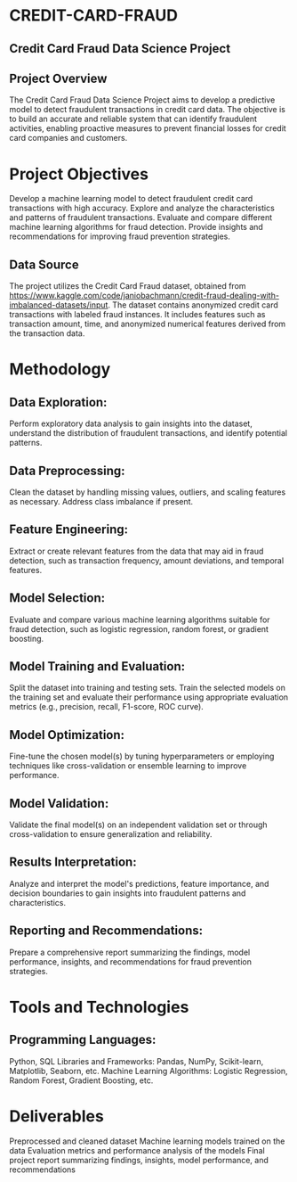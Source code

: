 # CREDIT-CARD-FRAUD
## Credit Card Fraud Data Science Project

## Project Overview

The Credit Card Fraud Data Science Project aims to develop a predictive model to detect fraudulent transactions in credit card data. The objective is to build an accurate and reliable system that can identify fraudulent activities, enabling proactive measures to prevent financial losses for credit card companies and customers.

# Project Objectives
Develop a machine learning model to detect fraudulent credit card transactions with high accuracy.
Explore and analyze the characteristics and patterns of fraudulent transactions.
Evaluate and compare different machine learning algorithms for fraud detection.
Provide insights and recommendations for improving fraud prevention strategies.

## Data Source
The project utilizes the Credit Card Fraud dataset, obtained from https://www.kaggle.com/code/janiobachmann/credit-fraud-dealing-with-imbalanced-datasets/input. The dataset contains anonymized credit card transactions with labeled fraud instances. It includes features such as transaction amount, time, and anonymized numerical features derived from the transaction data.

# Methodology
 ## Data Exploration: 
 Perform exploratory data analysis to gain insights into the dataset, understand the distribution of fraudulent transactions, and identify potential patterns.
 
 ## Data Preprocessing: 
 Clean the dataset by handling missing values, outliers, and scaling features as necessary. Address class imbalance if present.
 ## Feature Engineering: 
 Extract or create relevant features from the data that may aid in fraud detection, such as transaction frequency, amount deviations, and temporal features.
 ## Model Selection: 
 Evaluate and compare various machine learning algorithms suitable for fraud detection, such as logistic regression, random forest, or gradient boosting.
 ## Model Training and Evaluation: 
 Split the dataset into training and testing sets. Train the selected models on the training set and evaluate their performance using appropriate evaluation metrics (e.g., precision, recall, F1-score, ROC curve).
 ## Model Optimization: 
 Fine-tune the chosen model(s) by tuning hyperparameters or employing techniques like cross-validation or ensemble learning to improve performance.
 ## Model Validation:
 Validate the final model(s) on an independent validation set or through cross-validation to ensure generalization and reliability.
 ## Results Interpretation: 
 Analyze and interpret the model's predictions, feature importance, and decision boundaries to gain insights into fraudulent patterns and characteristics.
## Reporting and Recommendations: 
Prepare a comprehensive report summarizing the findings, model performance, insights, and recommendations for fraud prevention strategies.

# Tools and Technologies
## Programming Languages: 
Python, SQL
Libraries and Frameworks: Pandas, NumPy, Scikit-learn, Matplotlib, Seaborn, etc.
Machine Learning Algorithms: Logistic Regression, Random Forest, Gradient Boosting, etc.

# Deliverables
Preprocessed and cleaned dataset
Machine learning models trained on the data
Evaluation metrics and performance analysis of the models
Final project report summarizing findings, insights, model performance, and recommendations
